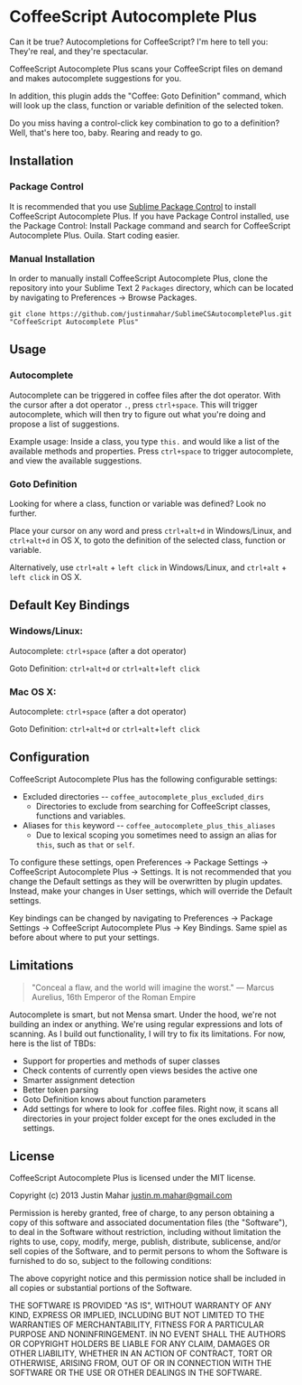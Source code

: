 CoffeeScript Autocomplete Plus
==============================

Can it be true? Autocompletions for CoffeeScript? I'm here to tell you: They're real, and they're spectacular.

CoffeeScript Autocomplete Plus scans your CoffeeScript files on demand and makes autocomplete suggestions for you.

In addition, this plugin adds the "Coffee: Goto Definition" command, which will look up the class, function or variable definition of the selected token. 

Do you miss having a control-click key combination to go to a definition? Well, that's here too, baby. Rearing and ready to go.

Installation
------------

### Package Control

It is recommended that you use [Sublime Package Control](http://wbond.net/sublime_packages/package_control) to install CoffeeScript Autocomplete Plus. If you have Package Control installed, use the Package Control: Install Package command and search for CoffeeScript Autocomplete Plus. Ouila. Start coding easier.

### Manual Installation

In order to manually install CoffeeScript Autocomplete Plus, clone the repository into your Sublime Text 2 `Packages` directory, which can be located by navigating to Preferences -> Browse Packages.

```
git clone https://github.com/justinmahar/SublimeCSAutocompletePlus.git "CoffeeScript Autocomplete Plus"
```

Usage
-----

### Autocomplete

Autocomplete can be triggered in coffee files after the dot operator. With the cursor after a dot operator `.`, press `ctrl+space`. This will trigger autocomplete, which will then try to figure out what you're doing and propose a list of suggestions.

Example usage: Inside a class, you type `this.` and would like a list of the available methods and properties. Press `ctrl+space` to trigger autocomplete, and view the available suggestions.

### Goto Definition

Looking for where a class, function or variable was defined? Look no further.

Place your cursor on any word and press `ctrl+alt+d` in Windows/Linux, and `ctrl+alt+d` in OS X, to goto the definition of the selected class, function or variable.

Alternatively, use `ctrl+alt` + `left click` in Windows/Linux, and `ctrl+alt` + `left click` in OS X.

Default Key Bindings
--------------------

### Windows/Linux:

Autocomplete: `ctrl+space` (after a dot operator)

Goto Definition: `ctrl+alt+d` or `ctrl+alt`+`left click`

### Mac OS X:

Autocomplete: `ctrl+space` (after a dot operator)

Goto Definition: `ctrl+alt+d` or `ctrl+alt`+`left click`

Configuration
-------------

CoffeeScript Autocomplete Plus has the following configurable settings:

* Excluded directories -- `coffee_autocomplete_plus_excluded_dirs`
  - Directories to exclude from searching for CoffeeScript classes, functions and variables.
* Aliases for `this` keyword -- `coffee_autocomplete_plus_this_aliases`
  - Due to lexical scoping you sometimes need to assign an alias for `this`, such as `that` or `self`.

To configure these settings, open Preferences -> Package Settings -> CoffeeScript Autocomplete Plus -> Settings.  It is not recommended that you change the Default settings as they will be overwritten by plugin updates. Instead, make your changes in User settings, which will override the Default settings.

Key bindings can be changed by navigating to Preferences -> Package Settings -> CoffeeScript Autocomplete Plus -> Key Bindings. Same spiel as before about where to put your settings.

Limitations
-----------

> "Conceal a flaw, and the world will imagine the worst." — Marcus Aurelius, 16th Emperor of the Roman Empire

Autocomplete is smart, but not Mensa smart. Under the hood, we're not building an index or anything. We're using regular expressions and lots of scanning. As I build out functionality, I will try to fix its limitations. For now, here is the list of TBDs:

* Support for properties and methods of super classes
* Check contents of currently open views besides the active one
* Smarter assignment detection
* Better token parsing
* Goto Definition knows about function parameters
* Add settings for where to look for .coffee files. Right now, it scans all directories in your project folder except for the ones excluded in the settings.

License
-------
CoffeeScript Autocomplete Plus is licensed under the MIT license.

Copyright (c) 2013 Justin Mahar <justin.m.mahar@gmail.com>

Permission is hereby granted, free of charge, to any person obtaining a copy of this software and associated documentation files (the "Software"), to deal in the Software without restriction, including without limitation the rights to use, copy, modify, merge, publish, distribute, sublicense, and/or sell copies of the Software, and to permit persons to whom the Software is furnished to do so, subject to the following conditions:

The above copyright notice and this permission notice shall be included in all copies or substantial portions of the Software.

THE SOFTWARE IS PROVIDED "AS IS", WITHOUT WARRANTY OF ANY KIND, EXPRESS OR IMPLIED, INCLUDING BUT NOT LIMITED TO THE WARRANTIES OF MERCHANTABILITY, FITNESS FOR A PARTICULAR PURPOSE AND NONINFRINGEMENT. IN NO EVENT SHALL THE AUTHORS OR COPYRIGHT HOLDERS BE LIABLE FOR ANY CLAIM, DAMAGES OR OTHER LIABILITY, WHETHER IN AN ACTION OF CONTRACT, TORT OR OTHERWISE, ARISING FROM, OUT OF OR IN CONNECTION WITH THE SOFTWARE OR THE USE OR OTHER DEALINGS IN THE SOFTWARE.